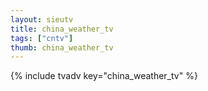 ```yaml
--- 
layout: sieutv
title: china_weather_tv
tags: ["cntv"]
thumb: china_weather_tv
---
```

{% include tvadv key="china_weather_tv" %}
